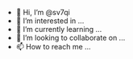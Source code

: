 - 👋 Hi, I’m @sv7qi
- 👀 I’m interested in ...
- 🌱 I’m currently learning ...
- 💞️ I’m looking to collaborate on ...
- 📫 How to reach me ...

<!---
sv7qi/sv7qi is a ✨ special ✨ repository because its `README.md` (this file) appears on your GitHub profile.
You can click the Preview link to take a look at your changes.
--->
